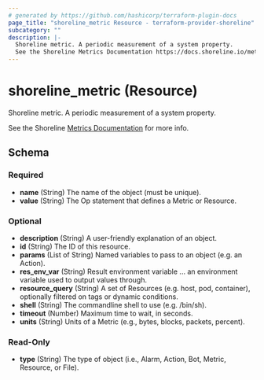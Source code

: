 ```yaml
---
# generated by https://github.com/hashicorp/terraform-plugin-docs
page_title: "shoreline_metric Resource - terraform-provider-shoreline"
subcategory: ""
description: |-
  Shoreline metric. A periodic measurement of a system property.
  See the Shoreline Metrics Documentation https://docs.shoreline.io/metrics for more info.
---
```


# shoreline_metric (Resource)

Shoreline metric. A periodic measurement of a system property.

See the Shoreline [Metrics Documentation](https://docs.shoreline.io/metrics) for more info.



<!-- schema generated by tfplugindocs -->
## Schema

### Required

- **name** (String) The name of the object (must be unique).
- **value** (String) The Op statement that defines a Metric or Resource.

### Optional

- **description** (String) A user-friendly explanation of an object.
- **id** (String) The ID of this resource.
- **params** (List of String) Named variables to pass to an object (e.g. an Action).
- **res_env_var** (String) Result environment variable ... an environment variable used to output values through.
- **resource_query** (String) A set of Resources (e.g. host, pod, container), optionally filtered on tags or dynamic conditions.
- **shell** (String) The commandline shell to use (e.g. /bin/sh).
- **timeout** (Number) Maximum time to wait, in seconds.
- **units** (String) Units of a Metric (e.g., bytes, blocks, packets, percent).

### Read-Only

- **type** (String) The type of object (i.e., Alarm, Action, Bot, Metric, Resource, or File).


